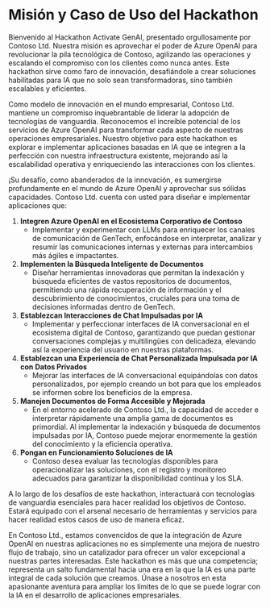 # Misión y Caso de Uso del Hackathon
Bienvenido al Hackathon Activate GenAI, presentado orgullosamente por Contoso Ltd. Nuestra misión es aprovechar el poder de Azure OpenAI para revolucionar la pila tecnológica de Contoso, agilizando las operaciones y escalando el compromiso con los clientes como nunca antes. Este hackathon sirve como faro de innovación, desafiándole a crear soluciones habilitadas para IA que no solo sean transformadoras, sino también escalables y eficientes.

Como modelo de innovación en el mundo empresarial, Contoso Ltd. mantiene un compromiso inquebrantable de liderar la adopción de tecnologías de vanguardia. Reconocemos el increíble potencial de los servicios de Azure OpenAI para transformar cada aspecto de nuestras operaciones empresariales. Nuestro objetivo para este hackathon es explorar e implementar aplicaciones basadas en IA que se integren a la perfección con nuestra infraestructura existente, mejorando así la escalabilidad operativa y enriqueciendo las interacciones con los clientes.

¡Su desafío, como abanderados de la innovación, es sumergirse profundamente en el mundo de Azure OpenAI y aprovechar sus sólidas capacidades. Contoso Ltd. cuenta con usted para diseñar e implementar aplicaciones que:

1. **Integren Azure OpenAI en el Ecosistema Corporativo de Contoso**
    - Implementar y experimentar con LLMs para enriquecer los canales de comunicación de GenTech, enfocándose en interpretar, analizar y resumir las comunicaciones internas y externas para intercambios más ágiles e impactantes.
2. **Implementen la Búsqueda Inteligente de Documentos**
    - Diseñar herramientas innovadoras que permitan la indexación y búsqueda eficientes de vastos repositorios de documentos, permitiendo una rápida recuperación de información y el descubrimiento de conocimientos, cruciales para una toma de decisiones informadas dentro de GenTech.
3. **Establezcan Interacciones de Chat Impulsadas por IA**
    - Implementar y perfeccionar interfaces de IA conversacional en el ecosistema digital de Contoso, garantizando que puedan gestionar conversaciones complejas y multilingües con delicadeza, elevando así la experiencia del usuario en nuestras plataformas.
4. **Establezcan una Experiencia de Chat Personalizada Impulsada por IA con Datos Privados**
    - Mejorar las interfaces de IA conversacional equipándolas con datos personalizados, por ejemplo creando un bot para que los empleados se informen sobre los beneficios de la empresa.
5. **Manejen Documentos de Forma Accesible y Mejorada**
    - En el entorno acelerado de Contoso Ltd., la capacidad de acceder e interpretar rápidamente una amplia gama de documentos es primordial. Al implementar la indexación y búsqueda de documentos impulsadas por IA, Contoso puede mejorar enormemente la gestión del conocimiento y la eficiencia operativa.
6. **Pongan en Funcionamiento Soluciones de IA**
    - Contoso desea evaluar las tecnologías disponibles para operacionalizar las soluciones, con el registro y monitoreo adecuados para garantizar la disponibilidad continua y los SLA.

A lo largo de los desafíos de este hackathon, interactuará con tecnologías de vanguardia esenciales para hacer realidad los objetivos de Contoso. Estará equipado con el arsenal necesario de herramientas y servicios para hacer realidad estos casos de uso de manera eficaz.

En Contoso Ltd., estamos convencidos de que la integración de Azure OpenAI en nuestras aplicaciones no es simplemente una mejora de nuestro flujo de trabajo, sino un catalizador para ofrecer un valor excepcional a nuestras partes interesadas. Este hackathon es más que una competencia; representa un salto fundamental hacia una era en la que la IA es una parte integral de cada solución que creamos. Únase a nosotros en esta apasionante aventura para ampliar los límites de lo que se puede lograr con la IA en el desarrollo de aplicaciones empresariales.
